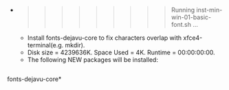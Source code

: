 * >>>>>>>>> Running inst-min-win-01-basic-font.sh ...
  * Install fonts-dejavu-core to fix characters overlap with xfce4-terminal(e.g. mkdir).
  * Disk size = 4239636K. Space Used = 4K. Runtime = 00:00:00:00.
  * The following NEW packages will be installed:
  ```bash
fonts-dejavu-core*
  ```
